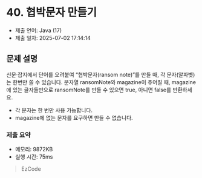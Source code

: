 # 40. 협박문자 만들기
- 제출 언어: Java (17)
- 제출 일자: 2025-07-02 17:14:14

## 문제 설명
신문·잡지에서 단어를 오려붙여 “협박문자(ransom note)”를 만들 때, 각 문자(알파벳)는 한번만 쓸 수 있습니다.
문자열 ransomNote와 magazine이 주어질 때, magazine에 있는 글자들만으로 ransomNote를 만들 수 있으면 true, 아니면 false를 반환하세요.

- 각 문자는 한 번만 사용 가능합니다.
- magazine에 없는 문자를 요구하면 만들 수 없습니다.


### 제출 요약
- 메모리: 9872KB
- 실행 시간: 75ms

> EzCode
